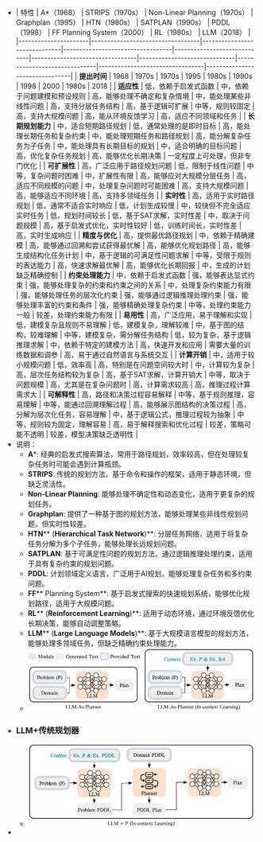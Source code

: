 - | 特性                 | A*（1968）                      | STRIPS（1970s）               | Non-Linear Planning（1970s）     | Graphplan（1995）            | HTN（1980s）                    | SATPLAN（1990s）              | PDDL（1998）                  | FF Planning System（2000）    | RL（1980s）                   | LLM（2018）                     |
  |----------------------|----------------------------------|------------------------------|----------------------------------|-----------------------------|---------------------------------|------------------------------|------------------------------|---------------------------------|--------------------------------|
  | **提出时间**          | 1968                             | 1970s                        | 1970s                            | 1995                        | 1980s                           | 1990s                        | 1998                         | 2000                           | 1980s                         | 2018                           |
  | **适应性**            | 低，依赖于启发式函数               | 中，依赖于问题建模和预设规则   | 高，能够处理不确定和复杂情境     | 中，能处理某些非线性问题     | 高，支持分层任务结构           | 高，基于逻辑可扩展              | 中等，规则较固定               | 高，支持大规模问题            | 高，能从环境反馈学习            | 高，适应不同领域和任务         |
  | **长期规划能力**      | 中，适合短期路径规划              | 低，通常处理的是即时目标       | 高，能处理长期任务和复杂约束     | 中，能处理短期任务和路径规划 | 高，能分解复杂任务为子任务     | 中，能处理具有长期目标的规划   | 中，适合明确的目标问题         | 高，优化复杂任务规划           | 高，能够优化长期决策            | 一定程度上可处理，但非专门优化 |
  | **可扩展性**          | 高，广泛应用于路径规划问题         | 低，限制于线性问题             | 中等，复杂问题时困难             | 中，扩展性有限               | 高，能够应对大规模分层任务     | 高，适应不同规模的问题         | 中，处理复杂问题时可能困难     | 高，支持大规模问题            | 高，能够适应不同环境            | 高，支持多领域任务             |
  | **实时性**            | 高，适用于实时路径规划             | 低，通常不适合实时响应         | 低，计划生成较慢                 | 中，较快但不完全适应实时任务 | 低，规划时间较长               | 低，基于SAT求解，实时性差       | 中，取决于问题规模             | 高，基于启发式优化，实时性较好   | 低，训练时间长，实时性差        | 高，实时生成响应                |
  | **精度与优化**        | 高，提供最优路径规划               | 中，依赖于精确建模             | 高，能够通过回溯和尝试获得最优解  | 高，能够优化规划路径         | 高，能够生成结构化任务计划     | 中，基于逻辑的可满足性问题求解   | 中等，受限于规则的表达能力     | 高，快速求解最优解             | 高，能够优化长期回报           | 中，生成的计划缺乏精确控制      |
  | **约束处理能力**      | 中，依赖于启发式函数               | 强，能够表达显式约束           | 强，能够处理复杂的约束和约束之间的关系 | 中，处理复杂约束能力有限     | 强，能够处理任务的层次化约束   | 强，能够通过逻辑推理处理约束    | 强，能够处理丰富的约束和条件   | 强，能够精确处理复杂约束       | 中等，处理约束能力一般          | 较差，处理约束能力有限         |
  | **易用性**            | 高，广泛应用，易于理解和实现       | 低，建模复杂且规则不易理解     | 低，建模复杂，理解较难           | 中，基于图的结构，较难理解   | 中等，建模复杂，需分解任务结构 | 低，较为复杂，基于逻辑推理求解  | 中，依赖于特定的建模方法       | 高，快速开发和应用             | 需要大量的训练数据和调参        | 高，易于通过自然语言与系统交互 |
  | **计算开销**          | 中，适用于较小规模问题             | 低，效率高                     | 高，特别是在问题空间较大时       | 中，计算较为复杂             | 高，层次任务结构较为复杂       | 高，基于SAT求解，计算开销大    | 中等，取决于问题规模           | 高，尤其是在复杂问题时         | 高，计算需求较高               | 高，推理过程计算需求大          |
  | **可解释性**          | 高，路径和决策过程容易解释         | 中等，基于规则推理，容易理解   | 中等，能通过回溯理解过程         | 高，能够展示图结构的决策过程  | 高，分解为层次化任务，容易理解 | 中，基于逻辑公式，推理过程较为抽象 | 中等，规则较为固定，理解容易   | 高，易于解释搜索和优化过程     | 较差，策略可能不透明            | 较差，模型决策缺乏透明性        |
- 说明：
	- **A***: 经典的启发式搜索算法，常用于路径规划，效率较高，但在处理较复杂任务时可能会遇到计算瓶颈。
	- **STRIPS**: 传统的规划方法，基于命令和操作的框架，适用于静态环境，但缺乏灵活性。
	- **Non-Linear Planning**: 能够处理不确定性和动态变化，适用于更复杂的规划任务。
	- **Graphplan**: 提供了一种基于图的规划方法，能够处理某些非线性规划问题，但实时性较差。
	- **HTN**** (****Hierarchical Task Network****)**: 分层任务网络，适用于将复杂任务分解为多个子任务，能够处理长远规划问题。
	- **SATPLAN**: 基于可满足性问题的规划方法，通过逻辑推理处理约束，适用于具有复杂约束的规划问题。
	- **PDDL**: 计划领域定义语言，广泛用于AI规划，能够处理复杂任务和多约束问题。
	- **FF**** Planning System**: 基于启发式搜索的快速规划系统，能够优化规划路径，适用于大规模问题。
	- **RL**** (****Reinforcement Learning****)**: 适用于动态环境，通过环境反馈优化长期决策，能够自动调整策略。
	- **LLM**** (****Large Language Models****)**: 基于大规模语言模型的规划方法，能够处理多领域任务，但缺乏精确约束处理能力。
	- ![image.png](../assets/image_1736602287940_0.png)
- ### LLM+传统规划器
	- ![image.png](../assets/image_1736602318841_0.png)
-